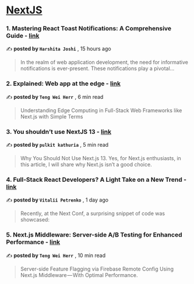 
<h1><a href=https://medium.com/tag/nextjs/recommended target="_blank" rel="noopener noreferrer">NextJS</a></h1>
<h3>1. Mastering React Toast Notifications: A Comprehensive Guide - <a href=https://medium.com/@tharshita13/mastering-react-toast-notifications-a-comprehensive-guide-92f5bb2c5179?source=tag_recommended_feed---------0-84----------nextjs----------0543f20f_1b2f_4f15_9a1f_6e7e949252fe------- target="_blank" rel="noopener noreferrer">link</a></h3>

✍️ **posted by `Harshita Joshi`** <date> , 15 hours ago</date>

<blockquote>In the realm of web application development, the need for informative notifications is ever-present. These notifications play a pivotal…</blockquote>

<h3>2. Explained: Web app at the edge - <a href=https://medium.com/gitconnected/explained-web-app-at-the-edge-fb391985a0a5?source=tag_recommended_feed---------1-107----------nextjs----------0543f20f_1b2f_4f15_9a1f_6e7e949252fe------- target="_blank" rel="noopener noreferrer">link</a></h3>

✍️ **posted by `Teng Wei Herr`** <date> , 6 min read</date>

<blockquote>Understanding Edge Computing in Full-Stack Web Frameworks like Next.js with Simple Terms</blockquote>

<h3>3. You shouldn’t use NextJS 13 - <a href=https://medium.com/web-developer/you-shouldnt-use-nextjs-13-ecd0d1aacfdf?source=tag_recommended_feed---------2-85----------nextjs----------0543f20f_1b2f_4f15_9a1f_6e7e949252fe------- target="_blank" rel="noopener noreferrer">link</a></h3>

✍️ **posted by `pulkit kathuria`** <date> , 5 min read</date>

<blockquote>Why You Should Not Use Next.js 13. Yes, for Next.js enthusiasts, in this article, I will share why Next.js isn’t a good choice.</blockquote>

<h3>4. Full-Stack React Developers? A Light Take on a New Trend - <a href=https://medium.com/@vitalii4reva/full-stack-react-developers-a-light-take-on-a-new-trend-7761c7cab360?source=tag_recommended_feed---------3-84----------nextjs----------0543f20f_1b2f_4f15_9a1f_6e7e949252fe------- target="_blank" rel="noopener noreferrer">link</a></h3>

✍️ **posted by `Vitalii Petrenko`** <date> , 1 day ago</date>

<blockquote>Recently, at the Next Conf, a surprising snippet of code was showcased:</blockquote>

<h3>5. Next.js Middleware: Server-side A/B Testing for Enhanced Performance - <a href=https://medium.com/gitconnected/next-js-middleware-server-side-a-b-testing-for-enhanced-performance-f13ed0aa0b40?source=tag_recommended_feed---------4-107----------nextjs----------0543f20f_1b2f_4f15_9a1f_6e7e949252fe------- target="_blank" rel="noopener noreferrer">link</a></h3>

✍️ **posted by `Teng Wei Herr`** <date> , 10 min read</date>

<blockquote>Server-side Feature Flagging via Firebase Remote Config Using Next.js Middleware — With Optimal Performance.</blockquote>

